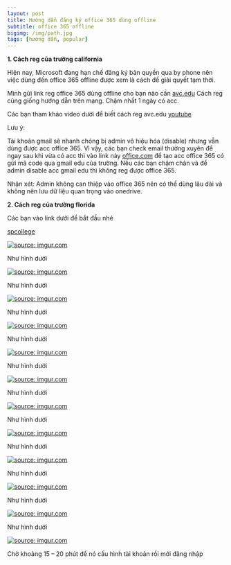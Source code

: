 ```yaml
---
layout: post
title: Hướng dẫn đăng ký office 365 dùng offline
subtitle: office 365 offline
bigimg: /img/path.jpg
tags: [hướng dẫn, popular]
---
```


**1.	Cách reg của trường california**

Hiện nay, Microsoft đang hạn chế đăng ký bản quyền qua by phone nên việc dùng đến office 365 offline được xem là cách để giải quyết tạm thời.

Mình gửi link reg office 365 dùng offline cho bạn nào cần [avc.edu](https://www.avc.edu/studentservices/adminrec/applyonline)
Cách reg cũng giống hướng dẫn trên mạng. Chậm nhất 1 ngày có acc.

Các bạn tham khảo video dưới để biết cách reg avc.edu [youtube](https://www.youtube.com/watch?v=6vhFM0Oz4o0)

Lưu ý:

Tài khoản gmail sẽ nhanh chóng bị admin vô hiệu hóa (disable) nhưng vẫn dùng được acc office 365. Vì vậy, các bạn check email thường xuyên để ngay sau khi vừa có acc thì vào link này [office.com](https://products.office.com/en-us/student/office-in-education?tab=students) để tạo acc office 365 có gửi mã code qua gmail edu của trường. Nếu các bạn chậm chân và để admin disable acc gmail edu thì không reg được office 365.

Nhận xét: Admin không can thiệp vào office 365 nên có thể dùng lâu dài và không nên lưu dữ liệu quan trọng vào onedrive.

**2. Cách reg của trường florida**

Các bạn vào link dưới để bắt đầu nhé

[spcollege](https://www.spcollege.edu/future-students/spc-application-center)

<a href="https://imgur.com/5bSSzsq"><img src="https://i.imgur.com/5bSSzsq.png" title="source: imgur.com" /></a>

Như hình dưới

<a href="https://imgur.com/jjBzQiu"><img src="https://i.imgur.com/jjBzQiu.png" title="source: imgur.com" /></a>

Như hình dưới

<a href="https://imgur.com/OKKLsbE"><img src="https://i.imgur.com/OKKLsbE.png" title="source: imgur.com" /></a>

Như hình dưới

<a href="https://imgur.com/8qIP9G4"><img src="https://i.imgur.com/8qIP9G4.png" title="source: imgur.com" /></a>

Như hình dưới

<a href="https://imgur.com/KPn88iC"><img src="https://i.imgur.com/KPn88iC.png" title="source: imgur.com" /></a>

Như hình dưới

<a href="https://imgur.com/Xbz9vEf"><img src="https://i.imgur.com/Xbz9vEf.png" title="source: imgur.com" /></a>

Như hình dưới

<a href="https://imgur.com/HhUXS5M"><img src="https://i.imgur.com/HhUXS5M.png" title="source: imgur.com" /></a>

Như hình dưới

<a href="https://imgur.com/vj3qrKn"><img src="https://i.imgur.com/vj3qrKn.png" title="source: imgur.com" /></a>

Như hình dưới

<a href="https://imgur.com/5QPhlQ5"><img src="https://i.imgur.com/5QPhlQ5.png" title="source: imgur.com" /></a>

Như hình dưới

<a href="https://imgur.com/XCAydUG"><img src="https://i.imgur.com/XCAydUG.png" title="source: imgur.com" /></a>

Như hình dưới

<a href="https://imgur.com/Fs9g16D"><img src="https://i.imgur.com/Fs9g16D.png" title="source: imgur.com" /></a>

Như hình dưới

<a href="https://imgur.com/UsZVOmn"><img src="https://i.imgur.com/UsZVOmn.png" title="source: imgur.com" /></a>

Chờ khoảng 15 – 20 phút để nó cấu hình tài khoản rồi mới đăng nhập

<div id="fb-root"></div>
<script>(function(d, s, id) {
  var js, fjs = d.getElementsByTagName(s)[0];
  if (d.getElementById(id)) return;
  js = d.createElement(s); js.id = id;
  js.src = 'https://connect.facebook.net/vi_VN/sdk.js#xfbml=1&version=v2.12';
  fjs.parentNode.insertBefore(js, fjs);
}(document, 'script', 'facebook-jssdk'));</script>

<div class="fb-comments" data-href="https://github.com/tha1982/tha1982.github.io/edit/master/_posts/2018-04-19-office-365-offline.md" data-numposts="5"></div>
